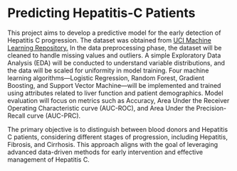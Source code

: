 # Predicting Hepatitis-C Patients

This project aims to develop a predictive model for the early detection of Hepatitis C progression. The dataset was obtained from [UCI Machine Learning Repository.](https://archive.ics.uci.edu/dataset/571/hcv+data)
In the data preprocessing phase, the dataset will be cleaned to handle missing values and outliers. A simple Exploratory Data Analysis (EDA) will be conducted to understand variable distributions, and the data will be scaled for uniformity in model training.
Four machine learning algorithms—Logistic Regression, Random Forest, Gradient Boosting, and Support Vector Machine—will be implemented and trained using attributes related to liver function and patient demographics.
Model evaluation will focus on metrics such as Accuracy, Area Under the Receiver Operating Characteristic curve (AUC-ROC), and Area Under the Precision-Recall curve (AUC-PRC).

The primary objective is to distinguish between blood donors and Hepatitis C patients, considering different stages of progression, including Hepatitis, Fibrosis, and Cirrhosis. This approach aligns with the goal of leveraging advanced data-driven methods for early intervention and effective management of Hepatitis C.
